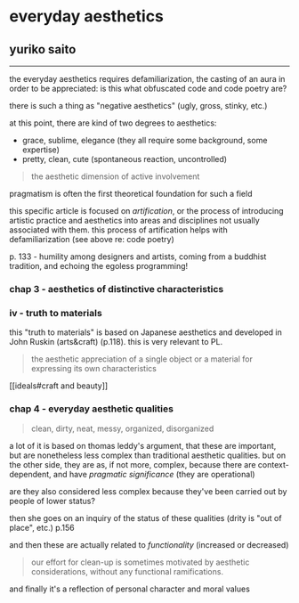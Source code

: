 # everyday aesthetics

## yuriko saito

---

the everyday aesthetics requires defamiliarization, the casting of an aura in order to be appreciated: is this what obfuscated code and code poetry are?

there is such a thing as "negative aesthetics" (ugly, gross, stinky, etc.)

at this point, there are kind of two degrees to aesthetics:

- grace, sublime, elegance (they all require some background, some expertise)
- pretty, clean, cute (spontaneous reaction, uncontrolled)

> the aesthetic dimension of active involvement

pragmatism is often the first theoretical foundation for such a field

this specific article is focused on _artification_, or the process of introducing artistic practice and aesthetics into areas and disciplines not usually associated with them. this process of artification helps with defamiliarization (see above re: code poetry)

p. 133 - humility among designers and artists, coming from a buddhist tradition, and echoing the egoless programming!

### chap 3 - aesthetics of distinctive characteristics

### iv - truth to materials

this "truth to materials" is based on Japanese aesthetics and developed in John Ruskin (arts&craft) (p.118). this is very relevant to PL.

> the aesthetic appreciation of a single object or a material for expressing its own characteristics

[[ideals#craft and beauty]]

### chap 4 - everyday aesthetic qualities

> clean, dirty, neat, messy, organized, disorganized

a lot of it is based on thomas leddy's argument, that these are important, but are nonetheless less complex than traditional aesthetic qualities. but on the other side, they are as, if not more, complex, because there are context-dependent, and have _pragmatic significance_ (they are operational)

are they also considered less complex because they've been carried out by people of lower status?

then she goes on an inquiry of the status of these qualities (drity is "out of place", etc.) p.156

and then these are actually related to _functionality_ (increased or decreased)

> our effort for clean-up is sometimes motivated by aesthetic considerations, without any functional ramifications.

and finally it's a reflection of personal character and moral values
